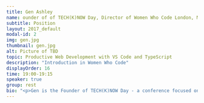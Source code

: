 ```yaml
---
title: Gen Ashley
name: ounder of of TECH(K)NOW Day, Director of Women Who Code London, MVP
subtitle: Position
layout: 2017_default
modal-id: 2
img: gen.jpg
thumbnail: gen.jpg
alt: Picture of TBD
topic: Productive Web Development with VS Code and TypeScript
description: "Introduction in Women Who Code"
displayOrder: 16
time: 19:00-19:15
speaker: true
group: rest
bio: "<p>Gen is the Founder of TECH(K)NOW Day - a conference focused on Women in Technology.  She is also a Director of Women Who Code London and is a very active leader in the Tech community in London. Aside from her involvement with Women Who Code she is a Lead for Google Women Techmakers London, NASA Space Apps Challenge London, Twitter Developer Community London and Google Developer Groups London.  She is also part of the leadership committee for Ada's List (a network for women in technology). She is co-organiser of COED:CODE, OpenTechSchool London and London Game Developers. She was the Head of Developer Outreach at Skills Matter and a former VP - Business Development Manager - Project Manager at Citigroup. Gen helped lead Anita Borg Institute London and was actively instrumental in delivering the very first 1-Day Grace Hopper Conference in Europe (GHC-1 which is now called HopperX1) which was held in London.   She was recently awarded as MVP (Most Valuable Professional) by Microsoft.</p>"
---
```


